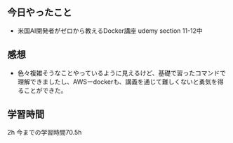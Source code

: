 ## 今日やったこと
- 米国AI開発者がゼロから教えるDocker講座 udemy section 11-12中

## 感想
- 色々複雑そうなことやっているように見えるけど、基礎で習ったコマンドで理解できましたし、AWSーdockerも、講義を通じて難しくないと勇気を得ることができた。

## 学習時間
2h
今までの学習時間70.5h
